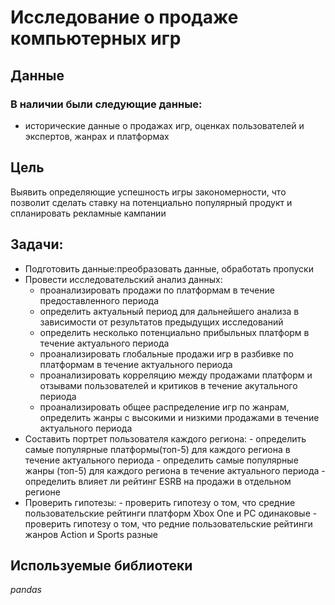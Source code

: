 # Исследование о продаже компьютерных игр
## Данные
### В наличии были следующие данные:
- исторические данные о продажах игр, оценках пользователей и экспертов, жанрах и платформах
## Цель
Выявить определяющие успешность игры закономерности, что позволит сделать ставку на потенциально популярный продукт и спланировать рекламные кампании
## Задачи:
- Подготовить данные:преобразовать данные, обработать пропуски
- Провести исследовательский анализ данных: 
   - проанализировать продажи по платформам в течение предоставленного периода 
   - определить актуальный период для дальнейшего анализа в зависимости от результатов предыдущих исследований 
   - определить несколько потенциально прибыльных платформ в течение актуального периода 
   - проанализировать глобальные продажи игр в разбивке по платформам в течение актуального периода 
   - проанализировать корреляцию между продажами платформ и отзывами пользователей и критиков в течение акутального периода 
   - проанализировать общее распределение игр по жанрам, определить жанры с высокими и низкими продажами в течение актуального периода   
- Составить портрет пользователя каждого региона: 
        - определить самые популярные платформы(топ-5) для каждого региона в течение актуального периода 
        - определить самые популярные жанры (топ-5) для каждого региона в течение актуального периода 
        - определить влияет ли рейтинг ESRB на продажи в отдельном регионе
 - Проверить гипотезы: 
       - проверить гипотезу о том, что средние пользовательские рейтинги платформ Xbox One и PC одинаковые 
       - проверить гипотезу о том, что редние пользовательские рейтинги жанров Action и Sports разные
## Используемые библиотеки
*pandas*
 
